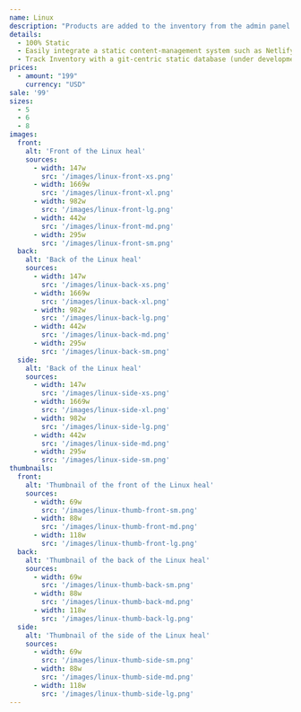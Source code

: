 ```yaml
---
name: Linux
description: "Products are added to the inventory from the admin panel. You can access this from the gocommerce.com/admin page. Check it out to learn more.\_"
details:
  - 100% Static
  - Easily integrate a static content-management system such as Netlify-CMS
  - Track Inventory with a git-centric static database (under development)
prices:
  - amount: "199"
    currency: "USD"
sale: '99'
sizes:
  - 5
  - 6
  - 8
images:
  front:
    alt: 'Front of the Linux heal'
    sources:
      - width: 147w
        src: '/images/linux-front-xs.png'
      - width: 1669w
        src: '/images/linux-front-xl.png'
      - width: 982w
        src: '/images/linux-front-lg.png'
      - width: 442w
        src: '/images/linux-front-md.png'
      - width: 295w
        src: '/images/linux-front-sm.png'
  back:
    alt: 'Back of the Linux heal'
    sources:
      - width: 147w
        src: '/images/linux-back-xs.png'
      - width: 1669w
        src: '/images/linux-back-xl.png'
      - width: 982w
        src: '/images/linux-back-lg.png'
      - width: 442w
        src: '/images/linux-back-md.png'
      - width: 295w
        src: '/images/linux-back-sm.png'
  side:
    alt: 'Back of the Linux heal'
    sources:
      - width: 147w
        src: '/images/linux-side-xs.png'
      - width: 1669w
        src: '/images/linux-side-xl.png'
      - width: 982w
        src: '/images/linux-side-lg.png'
      - width: 442w
        src: '/images/linux-side-md.png'
      - width: 295w
        src: '/images/linux-side-sm.png'
thumbnails:
  front:
    alt: 'Thumbnail of the front of the Linux heal'
    sources:
      - width: 69w
        src: '/images/linux-thumb-front-sm.png'
      - width: 88w
        src: '/images/linux-thumb-front-md.png'
      - width: 118w
        src: '/images/linux-thumb-front-lg.png'
  back:
    alt: 'Thumbnail of the back of the Linux heal'
    sources:
      - width: 69w
        src: '/images/linux-thumb-back-sm.png'
      - width: 88w
        src: '/images/linux-thumb-back-md.png'
      - width: 118w
        src: '/images/linux-thumb-back-lg.png'
  side:
    alt: 'Thumbnail of the side of the Linux heal'
    sources:
      - width: 69w
        src: '/images/linux-thumb-side-sm.png'
      - width: 88w
        src: '/images/linux-thumb-side-md.png'
      - width: 118w
        src: '/images/linux-thumb-side-lg.png'
---
```

